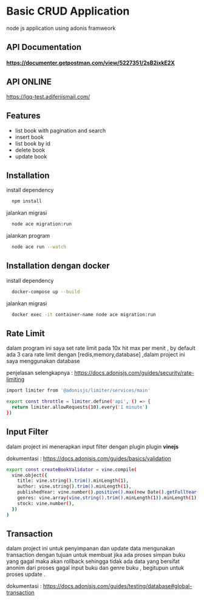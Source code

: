 
# Basic CRUD Application

node js application using adonis framweork 




## API Documentation

#### https://documenter.getpostman.com/view/5227351/2sB2ixkE2X

## API ONLINE 
https://lgq-test.adiferiismail.com/


## Features

- list book with pagination and search
- insert book
- list book by id
- delete book 
- update book 


## Installation 

install dependency

```bash
  npm install
```

 jalankan migrasi

```bash
  node ace migration:run 
```

 jalankan program

```bash
  node ace run --watch
```

## Installation dengan docker

install dependency

```bash
  docker-compose up --build
```

 jalankan migrasi

```bash
  docker exec -it container-name node ace migration:run 
```
## Rate Limit 

dalam program ini saya set rate limit pada 10x hit max per menit , by default ada 3 cara rate limit dengan [redis,memory,database] ,dalam project ini saya menggunakan database 


penjelasan selengkapnya : https://docs.adonisjs.com/guides/security/rate-limiting


```bash
import limiter from '@adonisjs/limiter/services/main'

export const throttle = limiter.define('api', () => {
  return limiter.allowRequests(10).every('1 minute')
})

```
## Input Filter 

dalam project ini menerapkan input filter dengan plugin plugin **vinejs**

dokumentasi : https://docs.adonisjs.com/guides/basics/validation

```bash
export const createBookValidator = vine.compile(
  vine.object({
    title: vine.string().trim().minLength(1),
    author: vine.string().trim().minLength(1),
    publishedYear: vine.number().positive().max(new Date().getFullYear()),
    genres: vine.array(vine.string().trim().minLength(1)).minLength(1),
    stock: vine.number(),
  })
)

```
## Transaction

dalam project ini untuk penyimpanan dan update data mengunakan transaction dengan tujuan untuk membuat jika ada proses simpan buku yang gagal maka akan rollback sehingga tidak ada data yang bersifat anonim dari proses gagal input buku dan genre buku , begitupun untuk proses update .

dokumentasi : https://docs.adonisjs.com/guides/testing/database#global-transaction
